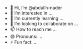 - 👋 Hi, I’m @abdullh-nader
- 👀 I’m interested in ...
- 🌱 I’m currently learning ...
- 💞️ I’m looking to collaborate on ...
- 📫 How to reach me ...
- 😄 Pronouns: ...
- ⚡ Fun fact: ...

<!---
abdullh-nader/abdullh-nader is a ✨ special ✨ repository because its `README.md` (this file) appears on your GitHub profile.
You can click the Preview link to take a look at your changes.
--->
